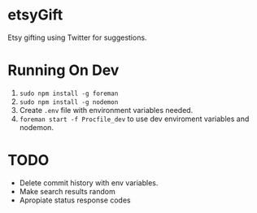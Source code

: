 etsyGift
========

Etsy gifting using Twitter for suggestions. 

# Running On Dev
1. `sudo npm install -g foreman`
2. `sudo npm install -g nodemon`
3. Create `.env` file with environment variables needed.
4. `foreman start -f Procfile_dev` to use dev enviroment variables and nodemon. 

# TODO
* Delete commit history with env variables.
* Make search results random
* Apropiate status response codes
